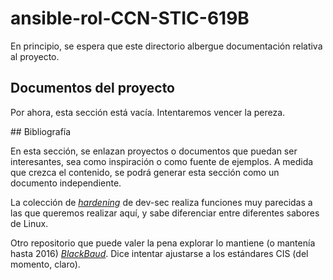 # ansible-rol-CCN-STIC-619B

En principio, se espera que este directorio albergue documentación relativa al proyecto.

## Documentos del proyecto

Por ahora, esta sección está vacía. Intentaremos vencer la pereza.

## Bibliografía

En esta sección, se enlazan proyectos o documentos que puedan ser interesantes, sea como inspiración o como fuente de ejemplos. A medida que crezca el contenido, se podrá generar esta sección como un documento independiente.

La colección de *[hardening](https://github.com/dev-sec/ansible-collection-hardening)* de dev-sec realiza funciones muy parecidas a las que queremos realizar aquí, y sabe diferenciar entre diferentes sabores de Linux.

Otro repositorio que puede valer la pena explorar lo mantiene (o mantenía hasta 2016) *[BlackBaud](https://github.com/blackbaud/ansible-role-linux-hardening)*. Dice intentar ajustarse a los estándares CIS (del momento, claro).
